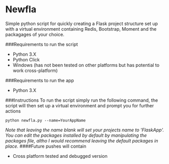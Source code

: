 # Newfla
Simple python script for quickly creating a Flask project structure set up with a virtual environment containing Redis, Bootstrap, Moment and the packagages of your choice.

###Requirements to run the script
* Python 3.X
* Python Click
* Windows (has not been tested on other platforms but has potential to work cross-platform)

###Requirements to run the app
* Python 3.X

###Instructions
To run the script simply run the following command, the script will then set up a virtual environment and prompt you for further actions
```
python newfla.py --name=YourAppName
```
_Note that leaving the name blank will set your projects name to 'FlaskApp'._
_You can edit the packages installed by default by manipulating the packages file, altho I would recommend leaving the default packages in place._
####Future pushes will contain
* Cross platform tested and debugged version
